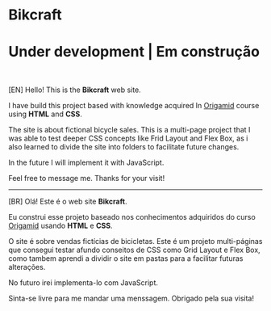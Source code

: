 # Bikcraft

# Under development | Em construção
<br>

[EN] Hello! This is the **Bikcraft** web site. 

I have build this project based with knowledge acquired In <a href="https://www.origamid.com/">Origamid</a> course using **HTML** and **CSS**.

The site is about fictional bicycle sales. This is a multi-page project that I was able to test deeper CSS concepts like Frid Layout and Flex Box, as i also learned to divide the site into folders to facilitate future changes.

In the future I will implement it with JavaScript.

Feel free to message me. Thanks for your visit!

-------------------------------------------------------------------------------------------------------------------------------------------------------------------------
[BR] Olá! Este é o web site **Bikcraft**.

Eu construi esse projeto baseado nos conhecimentos adquiridos do curso <a href="https://www.origamid.com/">Origamid</a> usando **HTML** e **CSS**.

O site é sobre vendas fictícias de bicicletas. Este é um projeto multi-páginas que consegui testar afundo conseitos de CSS como Grid Layout e Flex Box, como tambem aprendi a dividir o site em pastas para a facilitar futuras alterações.

No futuro irei implementa-lo com JavaScript.

Sinta-se livre para me mandar uma menssagem. Obrigado pela sua visita!
